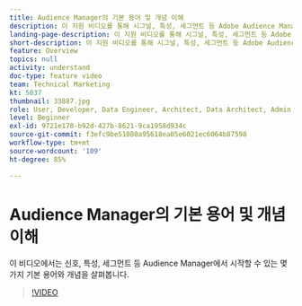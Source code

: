 ```yaml
---
title: Audience Manager의 기본 용어 및 개념 이해
description: 이 지원 비디오를 통해 시그널, 특성, 세그먼트 등 Adobe Audience Manager를 시작하는 데 도움이 되는 기본 용어와 개념을 살펴보십시오.
landing-page-description: 이 지원 비디오를 통해 시그널, 특성, 세그먼트 등 Adobe Audience Manager를 시작하는 데 도움이 되는 기본 용어와 개념을 살펴보십시오.
short-description: 이 지원 비디오를 통해 시그널, 특성, 세그먼트 등 Adobe Audience Manager를 시작하는 데 도움이 되는 기본 용어와 개념을 살펴보십시오.
feature: Overview
topics: null
activity: understand
doc-type: feature video
team: Technical Marketing
kt: 5037
thumbnail: 33887.jpg
role: User, Developer, Data Engineer, Architect, Data Architect, Admin, Leader
level: Beginner
exl-id: 9721e178-b92d-427b-8621-9ca1958d934c
source-git-commit: f3efc9be51080a95618ea05e6021ec6064b87598
workflow-type: tm+mt
source-wordcount: '109'
ht-degree: 85%

---
```


# Audience Manager의 기본 용어 및 개념 이해

이 비디오에서는 신호, 특성, 세그먼트 등 Audience Manager에서 시작할 수 있는 몇 가지 기본 용어와 개념을 살펴봅니다.

>[!VIDEO](https://video.tv.adobe.com/v/37078/?quality=12&captions=kor)
